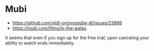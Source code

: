 # Mubi

- https://github.com/ytdl-org/youtube-dl/issues/23899
- https://mubi.com/films/in-the-aisles

It seems that even if you sign up for the free trial, upon canceling your
ability to watch ends immediately.
